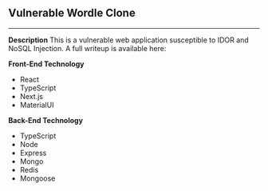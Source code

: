 ## Vulnerable Wordle Clone
---

**Description**
This is a vulnerable web application susceptible to IDOR and NoSQL Injection. A full writeup is available here: 

**Front-End Technology**
- React
- TypeScript
- Next.js
- MaterialUI

**Back-End Technology**
- TypeScript
- Node
- Express
- Mongo
- Redis
- Mongoose